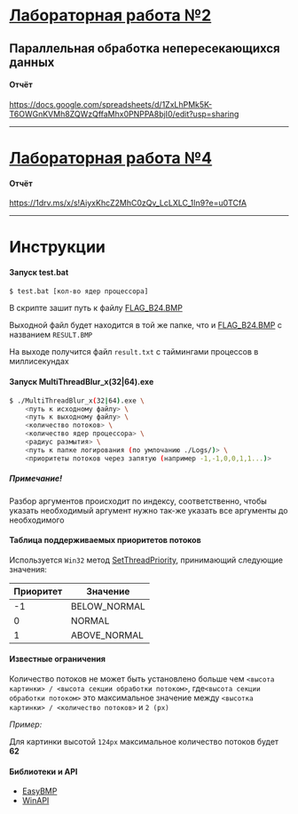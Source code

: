 # [Лабораторная работа №2](https://docs.google.com/document/d/1bKzU4040KnjLZpV7aoj7n_0Ehrx8TJiWsrk2RRjCo3s/edit)

## Параллельная обработка непересекающихся данных

#### Отчёт

https://docs.google.com/spreadsheets/d/1ZxLhPMk5K-T6OWGnKVMh8ZQWzQffaMhx0PNPPA8bjI0/edit?usp=sharing

------

# [Лабораторная работа №4](https://docs.google.com/document/d/1kCOQdaPe1Ulq0fYE9KniMat1-Wv8IB47ZowNGwIzwMk/edit)

#### Отчёт

https://1drv.ms/x/s!AiyxKhcZ2MhC0zQv_LcLXLC_1In9?e=u0TCfA

------

# Инструкции

#### Запуск test.bat

```bash
$ test.bat [кол-во ядер процессора]
```

В скрипте зашит путь к файлу [FLAG_B24.BMP](Binaries/Images/FLAG_B24.BMP)

Выходной файл будет находится в той же папке, что и [FLAG_B24.BMP](Binaries/Images/FLAG_B24.BMP) с названием `RESULT.BMP`

На выходе получится файл `result.txt` с таймингами процессов в миллисекундах

#### Запуск MultiThreadBlur_x(32|64).exe

```bash
$ ./MultiThreadBlur_x(32|64).exe \
	<путь к исходному файлу> \
    <путь к выходному файлу> \
    <количество потоков> \
    <количество ядер процессора> \
    <радиус размытия> \
    <путь к папке логирования (по умлочанию ./Logs/)> \
    <приоритеты потоков через запятую (например -1,-1,0,0,1,1...)>
```

##### Примечание!

Разбор аргументов происходит по индексу, соответственно, чтобы указать необходимый аргумент нужно так-же указать все аргументы до необходимого

#### Таблица поддерживаемых приоритетов потоков

Используется `Win32` метод [SetThreadPriority](https://docs.microsoft.com/en-us/windows/win32/api/processthreadsapi/nf-processthreadsapi-setthreadpriority), принимающий следующие значения:

| Приоритет | Значение     |
| --------- | ------------ |
| -1        | BELOW_NORMAL |
| 0         | NORMAL       |
| 1         | ABOVE_NORMAL |

#### Известные ограничения

Количество потоков не может быть установлено больше чем `<высота картинки> / <высота секции обработки потоком>`, где`<высота секции обработки потоком>` это максимальное значение между `<высотка картинки> / <количество потоков>` и `2 (px)` 

*Пример:*

Для картинки высотой `124px` максимальное количество потоков будет **62**

#### Библиотеки и API

- [EasyBMP](http://easybmp.sourceforge.net/)
- [WinAPI](https://docs.microsoft.com/en-us/windows/win32/)
